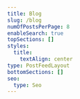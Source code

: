```yaml
---
title: Blog
slug: /blog
numOfPostsPerPage: 8
enableSearch: true
topSections: []
styles:
  title:
    textAlign: center
type: PostFeedLayout
bottomSections: []
seo:
  type: Seo
---
```

